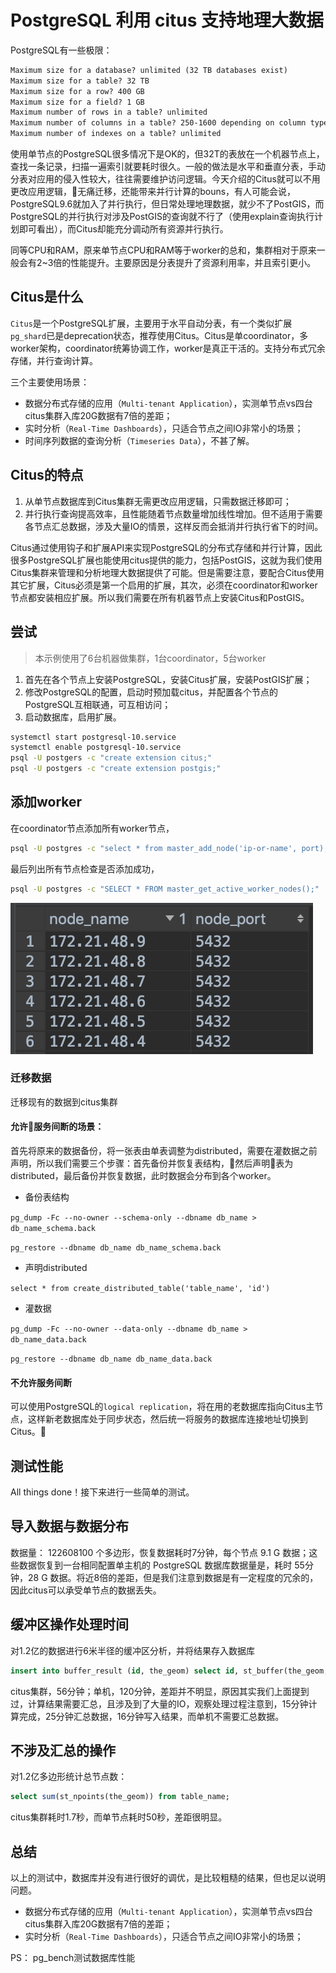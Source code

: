 # PostgreSQL 利用 citus 支持地理大数据

PostgreSQL有一些极限：

```txt
Maximum size for a database? unlimited (32 TB databases exist)
Maximum size for a table? 32 TB
Maximum size for a row? 400 GB
Maximum size for a field? 1 GB
Maximum number of rows in a table? unlimited
Maximum number of columns in a table? 250-1600 depending on column types
Maximum number of indexes on a table? unlimited
```

使用单节点的PostgreSQL很多情况下是OK的，但32T的表放在一个机器节点上，查找一条记录，扫描一遍索引就要耗时很久。一般的做法是水平和垂直分表，手动分表对应用的侵入性较大，往往需要维护访问逻辑。今天介绍的Citus就可以不用更改应用逻辑，无痛迁移，还能带来并行计算的bouns，有人可能会说，PostgreSQL9.6就加入了并行执行，但日常处理地理数据，就少不了PostGIS，而PostgreSQL的并行执行对涉及PostGIS的查询就不行了（使用explain查询执行计划即可看出），而Citus却能充分调动所有资源并行执行。

同等CPU和RAM，原来单节点CPU和RAM等于worker的总和，集群相对于原来一般会有2~3倍的性能提升。主要原因是分表提升了资源利用率，并且索引更小。

## Citus是什么

`Citus`是一个PostgreSQL扩展，主要用于水平自动分表，有一个类似扩展`pg_shard`已是deprecation状态，推荐使用Citus。Citus是单coordinator，多worker架构，coordinator统筹协调工作，worker是真正干活的。支持分布式冗余存储，并行查询计算。

三个主要使用场景：

- 数据分布式存储的应用（`Multi-tenant Application`），实测单节点vs四台citus集群入库20G数据有7倍的差距；
- 实时分析（`Real-Time Dashboards`），只适合节点之间IO非常小的场景；
- 时间序列数据的查询分析（`Timeseries Data`），不甚了解。

## Citus的特点

1. 从单节点数据库到Citus集群无需更改应用逻辑，只需数据迁移即可；
2. 并行执行查询提高效率，且性能随着节点数量增加线性增加。但不适用于需要各节点汇总数据，涉及大量IO的情景，这样反而会抵消并行执行省下的时间。

Citus通过使用钩子和扩展API来实现PostgreSQL的分布式存储和并行计算，因此很多PostgreSQL扩展也能使用citus提供的能力，包括PostGIS，这就为我们使用Citus集群来管理和分析地理大数据提供了可能。但是需要注意，要配合Citus使用其它扩展，Citus必须是第一个启用的扩展，其次，必须在coordinator和worker节点都安装相应扩展。所以我们需要在所有机器节点上安装Citus和PostGIS。

## 尝试

> 本示例使用了6台机器做集群，1台coordinator，5台worker

1. 首先在各个节点上安装PostgreSQL，安装Citus扩展，安装PostGIS扩展；
2. 修改PostgreSQL的配置，启动时预加载citus，并配置各个节点的PostgreSQL互相联通，可互相访问；
3. 启动数据库，启用扩展。

```sh
systemctl start postgresql-10.service
systemctl enable postgresql-10.service
psql -U postgers -c "create extension citus;"
psql -U postgers -c "create extension postgis;"
```

## 添加worker

在coordinator节点添加所有worker节点，

```sh
psql -U postgres -c "select * from master_add_node('ip-or-name', port);"
```

最后列出所有节点检查是否添加成功，

```sh
psql -U postgres -c "SELECT * FROM master_get_active_worker_nodes();"
```

![所有worker节点](./image/citus-01.png)

### 迁移数据

迁移现有的数据到citus集群

#### 允许服务间断的场景：

首先将原来的数据备份，将一张表由单表调整为distributed，需要在灌数据之前声明，所以我们需要三个步骤：首先备份并恢复表结构，然后声明表为distributed，最后备份并恢复数据，此时数据会分布到各个worker。

- 备份表结构

`pg_dump -Fc --no-owner --schema-only --dbname db_name > db_name_schema.back`

`pg_restore --dbname db_name db_name_schema.back`

- 声明distributed

`select * from create_distributed_table('table_name', 'id')`

- 灌数据

`pg_dump -Fc --no-owner --data-only --dbname db_name > db_name_data.back`

`pg_restore --dbname db_name db_name_data.back`

#### 不允许服务间断

可以使用PostgreSQL的`logical replication`，将在用的老数据库指向Citus主节点，这样新老数据库处于同步状态，然后统一将服务的数据库连接地址切换到Citus。

## 测试性能

All things done！接下来进行一些简单的测试。

## 导入数据与数据分布

数据量： 122608100 个多边形，恢复数据耗时7分钟，每个节点 9.1 G 数据；这些数据恢复到一台相同配置单主机的 PostgreSQL 数据库数据量是，耗时 55分钟，28 G 数据。将近8倍的差距，但是我们注意到数据是有一定程度的冗余的，因此citus可以承受单节点的数据丢失。

## 缓冲区操作处理时间

对1.2亿的数据进行6米半径的缓冲区分析，并将结果存入数据库

```sql
insert into buffer_result (id, the_geom) select id, st_buffer(the_geom, 6) as the_geom from table_name;
```

citus集群，56分钟；单机，120分钟，差距并不明显，原因其实我们上面提到过，计算结果需要汇总，且涉及到了大量的IO，观察处理过程注意到，15分钟计算完成，25分钟汇总数据，16分钟写入结果，而单机不需要汇总数据。

## 不涉及汇总的操作

对1.2亿多边形统计总节点数：

```sql
select sum(st_npoints(the_geom)) from table_name;
```

citus集群耗时1.7秒，而单节点耗时50秒，差距很明显。

## 总结

以上的测试中，数据库并没有进行很好的调优，是比较粗糙的结果，但也足以说明问题。

- 数据分布式存储的应用（`Multi-tenant Application`），实测单节点vs四台citus集群入库20G数据有7倍的差距；
- 实时分析（`Real-Time Dashboards`），只适合节点之间IO非常小的场景；

PS：
pg_bench测试数据库性能